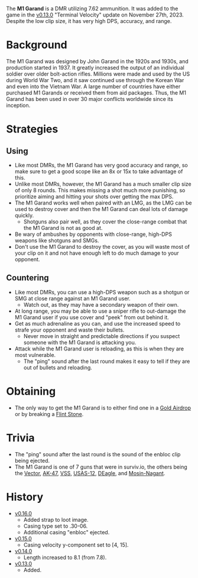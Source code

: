 The **M1 Garand** is a DMR utilizing 7.62 ammunition. It was added to the game in the [v0.13.0](https://github.com/HasangerGames/suroi/releases/tag/v0.13.0) "Terminal Velocity" update on November 27th, 2023. Despite the low clip size, it has very high DPS, accuracy, and range.

# Background

The M1 Garand was designed by John Garand in the 1920s and 1930s, and production started in 1937. It greatly increased the output of an individual soldier over older bolt-action rifles. Millions were made and used by the US during World War Two, and it saw continued use through the Korean War and even into the Vietnam War. A large number of countries have either purchased M1 Garands or received them from aid packages. Thus, the M1 Garand has been used in over 30 major conflicts worldwide since its inception.

# Strategies

## Using

- Like most DMRs, the M1 Garand has very good accuracy and range, so make sure to get a good scope like an 8x or 15x to take advantage of this.
- Unlike most DMRs, however, the M1 Garand has a much smaller clip size of only 8 rounds. This makes missing a shot much more punishing, so prioritize aiming and hitting your shots over getting the max DPS.
- The M1 Garand works well when paired with an LMG, as the LMG can be used to destroy cover and then the M1 Garand can deal lots of damage quickly.
  - Shotguns also pair well, as they cover the close-range combat that the M1 Garand is not as good at.
- Be wary of ambushes by opponents with close-range, high-DPS weapons like shotguns and SMGs.
- Don't use the M1 Garand to destroy the cover, as you will waste most of your clip on it and not have enough left to do much damage to your opponent.

## Countering

- Like most DMRs, you can use a high-DPS weapon such as a shotgun or SMG at close range against an M1 Garand user.
  - Watch out, as they may have a secondary weapon of their own.
- At long range, you may be able to use a sniper rifle to out-damage the M1 Garand user if you use cover and "peek" from out behind it.
- Get as much adrenaline as you can, and use the increased speed to strafe your opponent and waste their bullets.
  - Never move in straight and predictable directions if you suspect someone with the M1 Garand is attacking you.
- Attack while the M1 Garand user is reloading, as this is when they are most vulnerable.
  - The "ping" sound after the last round makes it easy to tell if they are out of bullets and reloading.

# Obtaining

- The only way to get the M1 Garand is to either find one in a [Gold Airdrop](/obstacles/gold_airdrop_crate) or by breaking a [Flint Stone](/obstacles/flint_stone).

# Trivia

- The "ping" sound after the last round is the sound of the enbloc clip being ejected.
- The M1 Garand is one of 7 guns that were in surviv.io, the others being the [Vector](/weapons/guns/vector), [AK-47](/weapons/guns/ak47), [VSS](/weapons/guns/vss), [USAS-12](/weapons/guns/usas12), [DEagle](/weapons/guns/deagle), and [Mosin-Nagant](/weapons/guns/mosin).

# History

- [v0.16.0](https://github.com/HasangerGames/suroi/releases/tag/v0.16.0)
  - Added strap to loot image.
  - Casing type set to .30-06.
  - Additional casing "enbloc" ejected.
- [v0.15.0](https://github.com/HasangerGames/suroi/releases/tag/v0.15.0)
  - Casing velocity y-component set to [4, 15].
- [v0.14.0](https://github.com/HasangerGames/suroi/releases/tag/v0.14.0)
  - Length increased to 8.1 (from 7.8).
- [v0.13.0](https://github.com/HasangerGames/suroi/releases/tag/v0.13.0)
  - Added.
